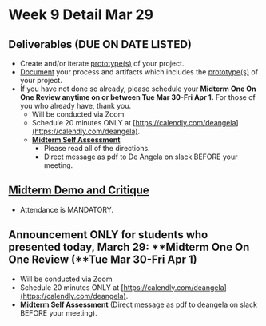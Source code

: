 # Week 9 Detail Mar 29

## Deliverables \(DUE ON DATE LISTED\)

* Create and/or iterate [prototype\(s\)](../project_plan/) of your project.
* [Document](../pre-work/website.md) your process and artifacts which includes the [prototype\(s\)](../project_plan/) of your project.
* If you have not done so already, please schedule your **Midterm One On One Review anytime on or between Tue Mar 30-Fri Apr 1.** For those of you who already have, thank you.
  * Will be conducted via Zoom
  * Schedule 20 minutes ONLY at [https://calendly.com/deangela](https://calendly.com/deangela). 
  * [**Midterm Self Assessment**](../end_of_semester_deliverables/midterm_self_assessment.md) 
    * Please read all of the directions. 
    * Direct message as pdf to De Angela on slack BEFORE your meeting.

## [**Midterm Demo and Critique**](../critiques-demos-presentations-and-exhibition/midterm-project-demo-instructions.md) 

* Attendance is MANDATORY.

## Announcement **ONLY for students who presented today, March 29**: **Midterm One On One Review \(**Tue Mar 30-Fri Apr 1\)

* Will be conducted via Zoom
* Schedule 20 minutes ONLY at [https://calendly.com/deangela](https://calendly.com/deangela).
* [**Midterm Self Assessment**](../end_of_semester_deliverables/midterm_self_assessment.md) \(Direct message as pdf to deangela on slack BEFORE your meeting\).

